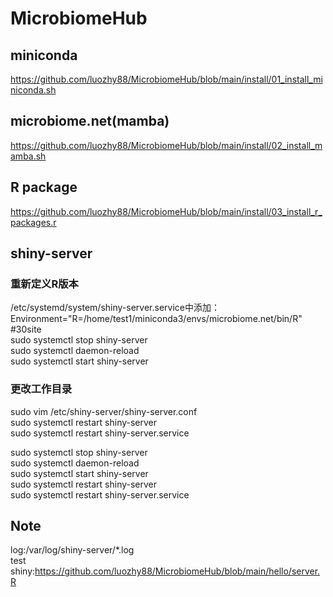 # MicrobiomeHub

## miniconda
https://github.com/luozhy88/MicrobiomeHub/blob/main/install/01_install_miniconda.sh

## microbiome.net(mamba)
https://github.com/luozhy88/MicrobiomeHub/blob/main/install/02_install_mamba.sh

## R package
https://github.com/luozhy88/MicrobiomeHub/blob/main/install/03_install_r_packages.r

## shiny-server 

### 重新定义R版本
/etc/systemd/system/shiny-server.service中添加：  
Environment="R=/home/test1/miniconda3/envs/microbiome.net/bin/R"  #30site  
sudo systemctl stop shiny-server  
sudo systemctl daemon-reload   
sudo systemctl start shiny-server  

### 更改工作目录
sudo vim /etc/shiny-server/shiny-server.conf   
sudo systemctl restart shiny-server   
sudo systemctl restart shiny-server.service   


sudo systemctl stop shiny-server  
sudo systemctl daemon-reload   
sudo systemctl start shiny-server  
sudo systemctl restart shiny-server   
sudo systemctl restart shiny-server.service   



## Note
log:/var/log/shiny-server/*.log  
test shiny:https://github.com/luozhy88/MicrobiomeHub/blob/main/hello/server.R
